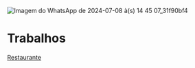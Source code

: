 ![Imagem do WhatsApp de 2024-07-08 à(s) 14 45 07_31f90bf4](https://github.com/FernandoCMFilho/POO/assets/54756245/5b8967fe-c70a-4a4e-a545-f7f601fd2663)
# Trabalhos
[Restaurante](https://github.com/FernandoCMFilho/POO/blob/main/Restaurante.md)
